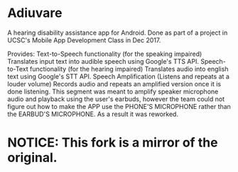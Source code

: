 # Adiuvare
A hearing disability assistance app for Android.
Done as part of a project in UCSC's Mobile App Development Class in Dec 2017.

Provides:
  Text-to-Speech functionality (for the speaking impaired)
    Translates input text into audible speech using Google's TTS API.
  Speech-to-Text functionality (for the hearing impaired)
    Translates audio into english text using Google's STT API.
  Speech Amplification (Listens and repeats at a louder volume)
    Records audio and repeats an amplified version once it is done listening.
    This segment was meant to amplify speaker microphone audio and playback using the user's earbuds, however the team could not figure out how to make the APP use the PHONE'S MICROPHONE rather than the EARBUD'S MICROPHONE.
    As a result it was reworked.
  
# NOTICE: This fork is a mirror of the original.

  
